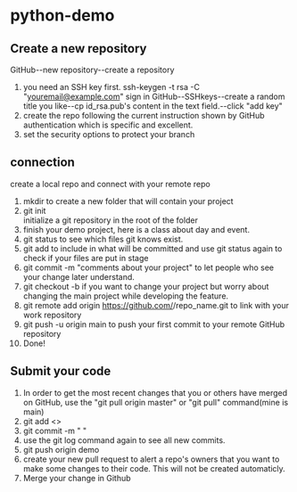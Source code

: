 # python-demo
## Create a new repository
GitHub--new repository--create a repository
1. you need an SSH key first. 
ssh-keygen -t rsa -C "youremail@example.com"
sign in GitHub--SSHkeys--create a random title you like--cp id_rsa.pub's content in the text field.--click "add key"
2. create the repo following the current instruction shown by GitHub authentication which is specific and excellent.
3. set the security options to protect your branch

## connection
create a local repo and connect with your remote repo
1.  mkdir <folder> to create a new folder that will contain your project
2. git init  
   initialize a git repository in the root of the folder
3. finish your demo project, here is a class about day and event.
4. git status to see which files git knows exist.
5. git add <file> to include in what will be committed and use git status again to check if your files are put in stage
6. git commit -m "comments about your project" to let people who see your change later understand.
7. git checkout -b <my branch name> if you want to change your project but worry about changing the main project while developing the feature.
8. git remote add origin https://github.com/<username>/repo_name.git to link with your work repository
9. git push -u origin main to push your first commit to your remote GitHub repository
10. Done! 


## Submit your code
1. In order to get the most recent changes that you or others have merged on GitHub, use the "git pull origin master" or "git pull" command(mine is main)
2. git add <>
3. git commit -m "  "
4. use the git log command again to see all new commits.
5. git push origin demo
6. create your new pull request to alert a repo's owners that you want to make some changes to their code. This will not be created automaticly.
7. Merge your change in Github
